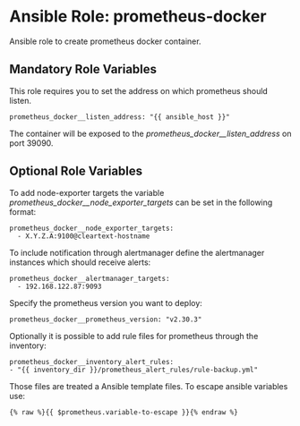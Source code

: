 # Ansible Role: prometheus-docker

Ansible role to create prometheus docker container.

## Mandatory Role Variables

This role requires you to set the address on which prometheus should listen.

```
prometheus_docker__listen_address: "{{ ansible_host }}"
```

The container will be exposed to the _prometheus_docker__listen_address_ on port 39090.

## Optional Role Variables

To add node-exporter targets the variable _prometheus_docker__node_exporter_targets_ can be set in the following format:

```
prometheus_docker__node_exporter_targets:
  - X.Y.Z.A:9100@cleartext-hostname
```

To include notification through alertmanager define the alertmanager instances which should receive alerts:

```
prometheus_docker__alertmanager_targets:
  - 192.168.122.87:9093
```

Specify the prometheus version you want to deploy:

```
prometheus_docker__prometheus_version: "v2.30.3"
```

Optionally it is possible to add rule files for prometheus through the inventory:

```
prometheus_docker__inventory_alert_rules:
- "{{ inventory_dir }}/prometheus_alert_rules/rule-backup.yml"
```

Those files are treated a Ansible template files. To escape ansible variables use:

```
{% raw %}{{ $prometheus.variable-to-escape }}{% endraw %}
```